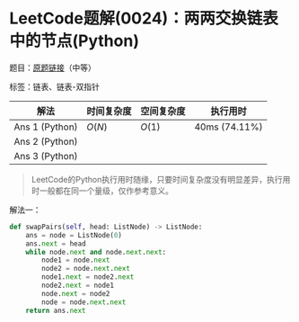 # LeetCode题解(0024)：两两交换链表中的节点(Python)

题目：[原题链接](https://leetcode-cn.com/problems/swap-nodes-in-pairs/)（中等）

标签：链表、链表-双指针

| 解法           | 时间复杂度 | 空间复杂度 | 执行用时      |
| -------------- | ---------- | ---------- | ------------- |
| Ans 1 (Python) | $O(N)$     | $O(1)$     | 40ms (74.11%) |
| Ans 2 (Python) |            |            |               |
| Ans 3 (Python) |            |            |               |

>  LeetCode的Python执行用时随缘，只要时间复杂度没有明显差异，执行用时一般都在同一个量级，仅作参考意义。

解法一：

```python
def swapPairs(self, head: ListNode) -> ListNode:
    ans = node = ListNode(0)
    ans.next = head
    while node.next and node.next.next:
        node1 = node.next
        node2 = node.next.next
        node1.next = node2.next
        node2.next = node1
        node.next = node2
        node = node.next.next
    return ans.next
```